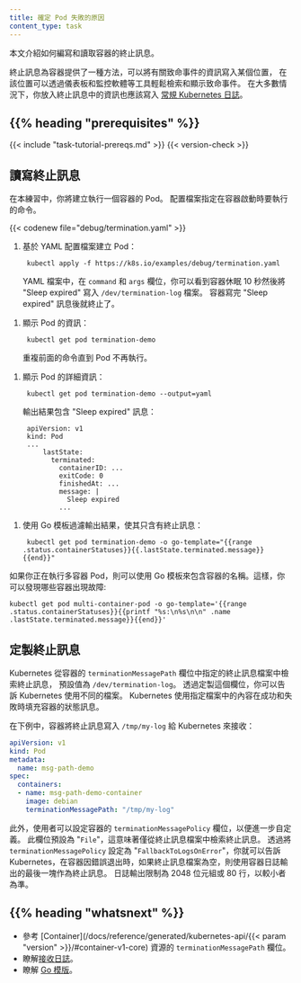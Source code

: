 ```yaml
---
title: 確定 Pod 失敗的原因
content_type: task
---
```


<!--
title: Determine the Reason for Pod Failure
content_type: task
-->

<!-- overview -->

<!--
This page shows how to write and read a Container
termination message.
-->
本文介紹如何編寫和讀取容器的終止訊息。

<!--
Termination messages provide a way for containers to write
information about fatal events to a location where it can
be easily retrieved and surfaced by tools like dashboards
and monitoring software. In most cases, information that you
put in a termination message should also be written to
the general
[Kubernetes logs](/docs/concepts/cluster-administration/logging/).
-->
終止訊息為容器提供了一種方法，可以將有關致命事件的資訊寫入某個位置，
在該位置可以透過儀表板和監控軟體等工具輕鬆檢索和顯示致命事件。
在大多數情況下，你放入終止訊息中的資訊也應該寫入
[常規 Kubernetes 日誌](/zh-cn/docs/concepts/cluster-administration/logging/)。

## {{% heading "prerequisites" %}}

{{< include "task-tutorial-prereqs.md" >}} {{< version-check >}}

<!-- steps -->

<!--
## Writing and reading a termination message

In this exercise, you create a Pod that runs one container.
The configuration file specifies a command that runs when
the container starts.
-->
## 讀寫終止訊息

在本練習中，你將建立執行一個容器的 Pod。
配置檔案指定在容器啟動時要執行的命令。

{{< codenew file="debug/termination.yaml" >}}

<!-- 1. Create a Pod based on the YAML configuration file: -->
1. 基於 YAML 配置檔案建立 Pod：

        kubectl apply -f https://k8s.io/examples/debug/termination.yaml   

   <!--
   In the YAML file, in the `command` and `args` fields, you can see that the
   container sleeps for 10 seconds and then writes "Sleep expired" to
   the `/dev/termination-log` file. After the container writes
   the "Sleep expired" message, it terminates.
   -->
   YAML 檔案中，在 `command` 和 `args` 欄位，你可以看到容器休眠 10 秒然後將 "Sleep expired"
   寫入 `/dev/termination-log` 檔案。
   容器寫完 "Sleep expired" 訊息後就終止了。

<!-- 1. Display information about the Pod: -->
1. 顯示 Pod 的資訊：

        kubectl get pod termination-demo

   <!--Repeat the preceding command until the Pod is no longer running.-->
   重複前面的命令直到 Pod 不再執行。

<!-- 1. Display detailed information about the Pod: -->
1. 顯示 Pod 的詳細資訊：

        kubectl get pod termination-demo --output=yaml

   <!--The output includes the "Sleep expired" message:-->
   輸出結果包含 "Sleep expired" 訊息：

        apiVersion: v1
        kind: Pod
        ...
            lastState:
              terminated:
                containerID: ...
                exitCode: 0
                finishedAt: ...
                message: |
                  Sleep expired
                ...

<!-- 
1. Use a Go template to filter the output so that it includes
only the termination message:
-->
1. 使用 Go 模板過濾輸出結果，使其只含有終止訊息：

        kubectl get pod termination-demo -o go-template="{{range .status.containerStatuses}}{{.lastState.terminated.message}}{{end}}"
   
<!--
If you are running a multi-container pod, you can use a Go template to include the container's name. By doing so, you can discover which of the containers is failing:
-->
如果你正在執行多容器 Pod，則可以使用 Go 模板來包含容器的名稱。這樣，你可以發現哪些容器出現故障:

```shell
kubectl get pod multi-container-pod -o go-template='{{range .status.containerStatuses}}{{printf "%s:\n%s\n\n" .name .lastState.terminated.message}}{{end}}'
```

<!--
## Customizing the termination message

Kubernetes retrieves termination messages from the termination message file
specified in the `terminationMessagePath` field of a Container, which as a default
value of `/dev/termination-log`. By customizing this field, you can tell Kubernetes
to use a different file. Kubernetes use the contents from the specified file to
populate the Container's status message on both success and failure.
-->
## 定製終止訊息

Kubernetes 從容器的 `terminationMessagePath` 欄位中指定的終止訊息檔案中檢索終止訊息，
預設值為 `/dev/termination-log`。
透過定製這個欄位，你可以告訴 Kubernetes 使用不同的檔案。
Kubernetes 使用指定檔案中的內容在成功和失敗時填充容器的狀態訊息。

<!--
In the following example, the container writes termination messages to
`/tmp/my-log` for Kubernetes to retrieve:
-->
在下例中，容器將終止訊息寫入 `/tmp/my-log` 給 Kubernetes 來接收：

```yaml
apiVersion: v1
kind: Pod
metadata:
  name: msg-path-demo
spec:
  containers:
  - name: msg-path-demo-container
    image: debian
    terminationMessagePath: "/tmp/my-log"
```

<!--
Moreover, users can set the `terminationMessagePolicy` field of a Container for
further customization. This field defaults to "`File`" which means the termination
messages are retrieved only from the termination message file. By setting the
`terminationMessagePolicy` to "`FallbackToLogsOnError`", you can tell Kubernetes
to use the last chunk of container log output if the termination message file
is empty and the container exited with an error. The log output is limited to
2048 bytes or 80 lines, whichever is smaller.
-->
此外，使用者可以設定容器的 `terminationMessagePolicy` 欄位，以便進一步自定義。
此欄位預設為 "`File`"，這意味著僅從終止訊息檔案中檢索終止訊息。
透過將 `terminationMessagePolicy` 設定為 "`FallbackToLogsOnError`"，你就可以告訴 Kubernetes，在容器因錯誤退出時，如果終止訊息檔案為空，則使用容器日誌輸出的最後一塊作為終止訊息。
日誌輸出限制為 2048 位元組或 80 行，以較小者為準。

## {{% heading "whatsnext" %}}

<!--
* See the `terminationMessagePath` field in
  [Container](/docs/reference/generated/kubernetes-api/{{< param "version" >}}/#container-v1-core).
* Learn about [retrieving logs](/docs/concepts/cluster-administration/logging/).
* Learn about [Go templates](https://golang.org/pkg/text/template/).
-->

* 參考 [Container](/docs/reference/generated/kubernetes-api/{{< param "version" >}}/#container-v1-core)
  資源的 `terminationMessagePath` 欄位。
* 瞭解[接收日誌](/zh-cn/docs/concepts/cluster-administration/logging/)。
* 瞭解 [Go 模版](https://golang.org/pkg/text/template/)。

